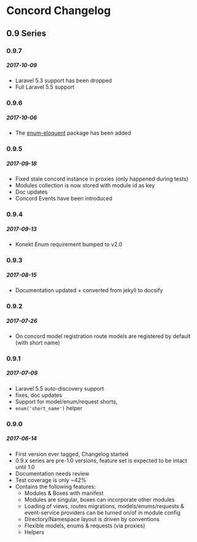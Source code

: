 # Concord Changelog

## 0.9 Series

### 0.9.7
##### 2017-10-09

- Laravel 5.3 support has been dropped
- Full Laravel 5.5 support

### 0.9.6
##### 2017-10-06

- The [enum-eloquent](https://github.com/artkonekt/enum-eloquent) package has been added

### 0.9.5
##### 2017-09-18

- Fixed stale concord instance in proxies (only happened during tests)
- Modules collection is now stored with module id as key
- Doc updates
- Concord Events have been introduced

### 0.9.4
##### 2017-09-13

- Konekt Enum requirement bumped to v2.0

### 0.9.3
##### 2017-08-15

- Documentation updated + converted from jekyll to docsify

### 0.9.2
##### 2017-07-26

- On concord model registration route models are registered by default (with short name)

### 0.9.1
##### 2017-07-09

- Laravel 5.5 auto-discovery support
- fixes, doc updates
- Support for model/enum/request shorts,
- `enum('short_name')` helper

### 0.9.0
##### 2017-06-14

- First version ever tagged, Changelog started
- 0.9.x series are pre-1.0 versions, feature set is expected to be intact until 1.0
- Documentation needs review
- Test coverage is only ~42%
- Contains the following features:
    - Modules & Boxes with manifest
    - Modules are singular, boxes can incorporate other modules
    - Loading of views, routes migrations, models/enums/requests & event-service providers can be turned on/of in module config
    - Directory/Namespace layout is driven by conventions
    - Flexible models, enums & requests (via proxies)
    - Helpers

